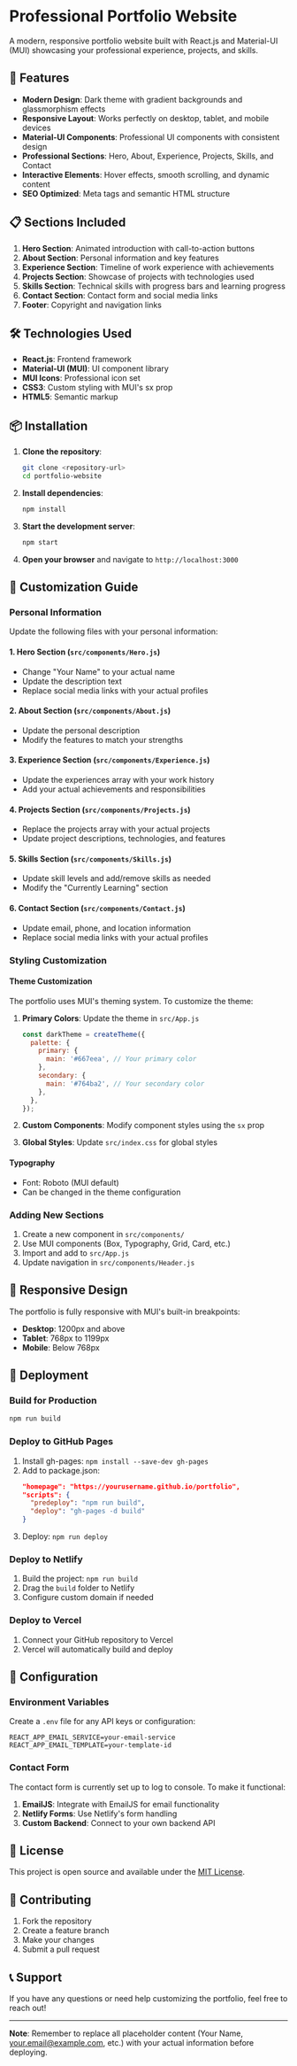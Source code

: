 # Professional Portfolio Website

A modern, responsive portfolio website built with React.js and Material-UI (MUI) showcasing your professional experience, projects, and skills.

## 🚀 Features

- **Modern Design**: Dark theme with gradient backgrounds and glassmorphism effects
- **Responsive Layout**: Works perfectly on desktop, tablet, and mobile devices
- **Material-UI Components**: Professional UI components with consistent design
- **Professional Sections**: Hero, About, Experience, Projects, Skills, and Contact
- **Interactive Elements**: Hover effects, smooth scrolling, and dynamic content
- **SEO Optimized**: Meta tags and semantic HTML structure

## 📋 Sections Included

1. **Hero Section**: Animated introduction with call-to-action buttons
2. **About Section**: Personal information and key features
3. **Experience Section**: Timeline of work experience with achievements
4. **Projects Section**: Showcase of projects with technologies used
5. **Skills Section**: Technical skills with progress bars and learning progress
6. **Contact Section**: Contact form and social media links
7. **Footer**: Copyright and navigation links

## 🛠️ Technologies Used

- **React.js**: Frontend framework
- **Material-UI (MUI)**: UI component library
- **MUI Icons**: Professional icon set
- **CSS3**: Custom styling with MUI's sx prop
- **HTML5**: Semantic markup

## 📦 Installation

1. **Clone the repository**:
   ```bash
   git clone <repository-url>
   cd portfolio-website
   ```

2. **Install dependencies**:
   ```bash
   npm install
   ```

3. **Start the development server**:
   ```bash
   npm start
   ```

4. **Open your browser** and navigate to `http://localhost:3000`

## 🎨 Customization Guide

### Personal Information

Update the following files with your personal information:

#### 1. Hero Section (`src/components/Hero.js`)
- Change "Your Name" to your actual name
- Update the description text
- Replace social media links with your actual profiles

#### 2. About Section (`src/components/About.js`)
- Update the personal description
- Modify the features to match your strengths

#### 3. Experience Section (`src/components/Experience.js`)
- Update the experiences array with your work history
- Add your actual achievements and responsibilities

#### 4. Projects Section (`src/components/Projects.js`)
- Replace the projects array with your actual projects
- Update project descriptions, technologies, and features

#### 5. Skills Section (`src/components/Skills.js`)
- Update skill levels and add/remove skills as needed
- Modify the "Currently Learning" section

#### 6. Contact Section (`src/components/Contact.js`)
- Update email, phone, and location information
- Replace social media links with your actual profiles

### Styling Customization

#### Theme Customization
The portfolio uses MUI's theming system. To customize the theme:

1. **Primary Colors**: Update the theme in `src/App.js`
   ```jsx
   const darkTheme = createTheme({
     palette: {
       primary: {
         main: '#667eea', // Your primary color
       },
       secondary: {
         main: '#764ba2', // Your secondary color
       },
     },
   });
   ```

2. **Custom Components**: Modify component styles using the `sx` prop
3. **Global Styles**: Update `src/index.css` for global styles

#### Typography
- Font: Roboto (MUI default)
- Can be changed in the theme configuration

### Adding New Sections

1. Create a new component in `src/components/`
2. Use MUI components (Box, Typography, Grid, Card, etc.)
3. Import and add to `src/App.js`
4. Update navigation in `src/components/Header.js`

## 📱 Responsive Design

The portfolio is fully responsive with MUI's built-in breakpoints:
- **Desktop**: 1200px and above
- **Tablet**: 768px to 1199px
- **Mobile**: Below 768px

## 🚀 Deployment

### Build for Production
```bash
npm run build
```

### Deploy to GitHub Pages
1. Install gh-pages: `npm install --save-dev gh-pages`
2. Add to package.json:
   ```json
   "homepage": "https://yourusername.github.io/portfolio",
   "scripts": {
     "predeploy": "npm run build",
     "deploy": "gh-pages -d build"
   }
   ```
3. Deploy: `npm run deploy`

### Deploy to Netlify
1. Build the project: `npm run build`
2. Drag the `build` folder to Netlify
3. Configure custom domain if needed

### Deploy to Vercel
1. Connect your GitHub repository to Vercel
2. Vercel will automatically build and deploy

## 🔧 Configuration

### Environment Variables
Create a `.env` file for any API keys or configuration:
```env
REACT_APP_EMAIL_SERVICE=your-email-service
REACT_APP_EMAIL_TEMPLATE=your-template-id
```

### Contact Form
The contact form is currently set up to log to console. To make it functional:

1. **EmailJS**: Integrate with EmailJS for email functionality
2. **Netlify Forms**: Use Netlify's form handling
3. **Custom Backend**: Connect to your own backend API

## 📄 License

This project is open source and available under the [MIT License](LICENSE).

## 🤝 Contributing

1. Fork the repository
2. Create a feature branch
3. Make your changes
4. Submit a pull request

## 📞 Support

If you have any questions or need help customizing the portfolio, feel free to reach out!

---

**Note**: Remember to replace all placeholder content (Your Name, your.email@example.com, etc.) with your actual information before deploying. 